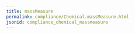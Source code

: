```yaml
---
title: massMeasure
permalink: compliance/Chemical.massMeasure.html
jsonid: compliance_chemical_massmeasure
---
```

